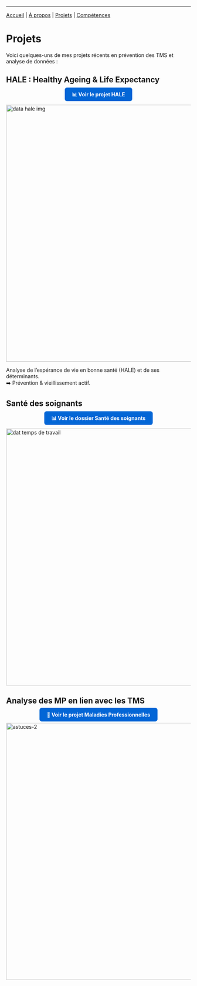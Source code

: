 
---

[Accueil](/) | [À propos](/about) | [Projets](/projects) | [Compétences](/skills)

# Projets

Voici quelques-uns de mes projets récents en prévention des TMS et analyse de données :  



## HALE : Healthy Ageing & Life Expectancy
<p align="center">
  <a href="/hale" style="background-color:#0366d6; color:white; padding:10px 20px; text-decoration:none; border-radius:6px; font-weight:bold;">
    📊 Voir le projet HALE
  </a>
</p>

<img width="1080" height="700" alt="data hale img" src="https://github.com/user-attachments/assets/4a445566-3fcd-47f2-aa35-8f385623901a" />



Analyse de l’espérance de vie en bonne santé (HALE) et de ses déterminants.  
➡️ Prévention & vieillissement actif.  



## Santé des soignants
<p align="center">
<a href="https://github.com/Antoineb-data/Sante-des-soignants" style="background-color:#0366d6; color:white; padding:10px 20px; text-decoration:none; border-radius:6px; font-weight:bold;">
    📊 Voir le dossier Santé des soignants
  </a>
</p>

<img width="1080" height="700" alt="dat temps de travail" src="https://github.com/user-attachments/assets/6cbf52fb-91dc-4b99-8d07-befee4a42999" />


## Analyse des MP en lien avec les TMS 
<p align="center">
  <a href="/MP" style="background-color:#0366d6; color:white; padding:10px 20px; text-decoration:none; border-radius:6px; font-weight:bold;">
    🏥 Voir le projet Maladies Professionnelles
  </a>
</p>

<img width="1080" height="700" alt="astuces-2" src="https://github.com/user-attachments/assets/47c4f892-705a-4c08-b1ef-10aa303cd306" />

